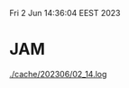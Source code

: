 Fri  2 Jun 14:36:04 EEST 2023
# JAM
<a href='./cache/202306/02_14.log'>./cache/202306/02_14.log</a>
